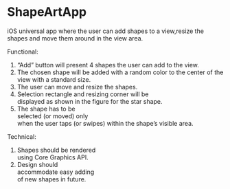 # ShapeArtApp

iOS	universal	app	where	the	user	can	add	shapes	to	a	view,resize	the	shapes	and	move	them	around in	the	view	area.

Functional:
1. “Add” button	will	present	4	shapes	the	user	can	add	to	the	
view.
2. The	chosen	shape	will	be	added	with	a	random	color	to	the	
center	of	the	view	with	a	standard	size.
3. The	user	can	move	and	resize	the	shapes.
4. Selection	rectangle	and	resizing	corner will	be	
displayed	as	shown	in	the	
figure for	the	star	shape.
5. The	shape	has	to	be	
selected	(or	moved)	only	
when	the	user	taps	(or	
swipes)	within	the	
shape’s	visible	area.

Technical:
1. Shapes	should	be	rendered	
using	Core	Graphics	API.
2. Design	should	
accommodate	easy	adding	
of	new	shapes in	future.
